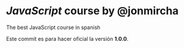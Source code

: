 # _JavaScript_ course by @jonmircha

The best JavaScript course in spanish

Este commit es para hacer oficial la versión **1.0.0**.
